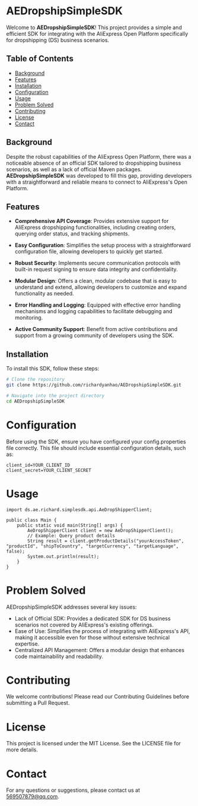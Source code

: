 # AEDropshipSimpleSDK

Welcome to **AEDropshipSimpleSDK**! This project provides a simple and efficient SDK for integrating with the AliExpress Open Platform specifically for dropshipping (DS) business scenarios.

## Table of Contents

- [Background](#background)
- [Features](#features)
- [Installation](#installation)
- [Configuration](#configuration)
- [Usage](#usage)
- [Problem Solved](#problem-solved)
- [Contributing](#contributing)
- [License](#license)
- [Contact](#contact)

## Background

Despite the robust capabilities of the AliExpress Open Platform, there was a noticeable absence of an official SDK tailored to dropshipping business scenarios, as well as a lack of official Maven packages. **AEDropshipSimpleSDK** was developed to fill this gap, providing developers with a straightforward and reliable means to connect to AliExpress's Open Platform.

## Features

- **Comprehensive API Coverage**: Provides extensive support for AliExpress dropshipping functionalities, including creating orders, querying order status, and tracking shipments.

- **Easy Configuration**: Simplifies the setup process with a straightforward configuration file, allowing developers to quickly get started.

- **Robust Security**: Implements secure communication protocols with built-in request signing to ensure data integrity and confidentiality.

- **Modular Design**: Offers a clean, modular codebase that is easy to understand and extend, allowing developers to customize and expand functionality as needed.

- **Error Handling and Logging**: Equipped with effective error handling mechanisms and logging capabilities to facilitate debugging and monitoring.

- **Active Community Support**: Benefit from active contributions and support from a growing community of developers using the SDK.

## Installation

To install this SDK, follow these steps:

```bash
# Clone the repository
git clone https://github.com/richardyanhao/AEDropshipSimpleSDK.git

# Navigate into the project directory
cd AEDropshipSimpleSDK
```

# Configuration
Before using the SDK, ensure you have configured your config.properties file correctly. This file should include essential configuration details, such as:
```
client_id=YOUR_CLIENT_ID
client_secret=YOUR_CLIENT_SECRET
```

# Usage
```
import ds.ae.richard.simplesdk.api.AeDropShipperClient;

public class Main {
    public static void main(String[] args) {
        AeDropShipperClient client = new AeDropShipperClient();
        // Example: Query product details
        String result = client.getProductDetails("yourAccessToken", "productId", "shipToCountry", "targetCurrency", "targetLanguage", false);
        System.out.println(result);
    }
}
```

# Problem Solved
AEDropshipSimpleSDK addresses several key issues:
- Lack of Official SDK: Provides a dedicated SDK for DS business scenarios not covered by AliExpress's existing offerings.
- Ease of Use: Simplifies the process of integrating with AliExpress's API, making it accessible even for those without extensive technical expertise.
- Centralized API Management: Offers a modular design that enhances code maintainability and readability.

# Contributing
We welcome contributions! Please read our Contributing Guidelines before submitting a Pull Request.
# License
This project is licensed under the MIT License. See the LICENSE file for more details.
# Contact
For any questions or suggestions, please contact us at 569507879@qq.com.
